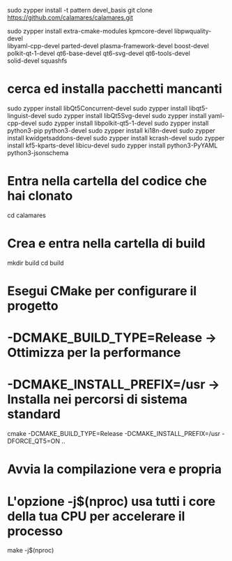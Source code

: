 sudo zypper install -t pattern devel_basis
git clone https://github.com/calamares/calamares.git

sudo zypper install extra-cmake-modules kpmcore-devel libpwquality-devel \
libyaml-cpp-devel parted-devel plasma-framework-devel boost-devel \
polkit-qt-1-devel qt6-base-devel qt6-svg-devel qt6-tools-devel \
solid-devel squashfs

# cerca ed installa pacchetti mancanti

sudo zypper install libQt5Concurrent-devel
sudo zypper install libqt5-linguist-devel
sudo zypper install libQt5Svg-devel
sudo zypper install yaml-cpp-devel
sudo zypper install libpolkit-qt5-1-devel
sudo zypper install python3-pip python3-devel
sudo zypper install ki18n-devel
sudo zypper install kwidgetsaddons-devel
sudo zypper install kcrash-devel
sudo zypper install kf5-kparts-devel libicu-devel
sudo zypper install python3-PyYAML python3-jsonschema




# Entra nella cartella del codice che hai clonato
cd calamares

# Crea e entra nella cartella di build
mkdir build
cd build

# Esegui CMake per configurare il progetto
# -DCMAKE_BUILD_TYPE=Release -> Ottimizza per la performance
# -DCMAKE_INSTALL_PREFIX=/usr -> Installa nei percorsi di sistema standard
cmake -DCMAKE_BUILD_TYPE=Release -DCMAKE_INSTALL_PREFIX=/usr -DFORCE_QT5=ON ..

# Avvia la compilazione vera e propria
# L'opzione -j$(nproc) usa tutti i core della tua CPU per accelerare il processo
make -j$(nproc)